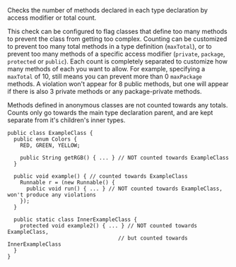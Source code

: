 <div>

Checks the number of methods declared in each type declaration by access
modifier or total count.

</div>

This check can be configured to flag classes that define too many
methods to prevent the class from getting too complex. Counting can be
customized to prevent too many total methods in a type definition
(`maxTotal`), or to prevent too many methods of a specific access
modifier (`private`, `package`, `protected` or `public`). Each count is
completely separated to customize how many methods of each you want to
allow. For example, specifying a `maxTotal` of 10, still means you can
prevent more than 0 `maxPackage` methods. A violation won't appear for 8
public methods, but one will appear if there is also 3 private methods
or any package-private methods.

Methods defined in anonymous classes are not counted towards any totals.
Counts only go towards the main type declaration parent, and are kept
separate from it's children's inner types.

    public class ExampleClass {
      public enum Colors {
        RED, GREEN, YELLOW;

        public String getRGB() { ... } // NOT counted towards ExampleClass
      }

      public void example() { // counted towards ExampleClass
        Runnable r = (new Runnable() {
          public void run() { ... } // NOT counted towards ExampleClass, won't produce any violations
        });
      }

      public static class InnerExampleClass {
        protected void example2() { ... } // NOT counted towards ExampleClass,
                                       // but counted towards InnerExampleClass
      }
    }
